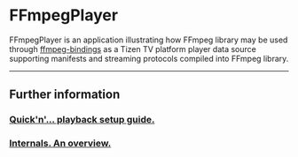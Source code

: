FFmpegPlayer
===

FFmpegPlayer is an application illustrating how FFmpeg library may be used through [ffmpeg-bindings](https://github.com/SamsungDForum/ffmpeg-bindings) as a Tizen TV platform player data source supporting manifests and streaming protocols compiled into FFmpeg library.

---
## Further information
### [Quick'n'... playback setup guide.](docs/quick_playback_setup.md)
### [Internals. An overview.](docs/internals_overview.md)
